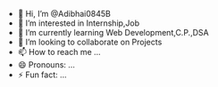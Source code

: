 - 👋 Hi, I’m @Adibhai0845B
- 👀 I’m interested in Internship,Job
- 🌱 I’m currently learning Web Development,C.P.,DSA
- 💞️ I’m looking to collaborate on Projects
- 📫 How to reach me ...
- 😄 Pronouns: ...
- ⚡ Fun fact: ...

<!---
Adibhai0845B/Adibhai0845B is a ✨ special ✨ repository because its `README.md` (this file) appears on your GitHub profile.
You can click the Preview link to take a look at your changes.
--->
